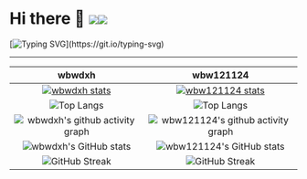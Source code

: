 # Hi there 👋 ![](https://komarev.com/ghpvc/?username=wbwdxh&color=blue&style=flat-square)![](https://komarev.com/ghpvc/?username=wbw121124&color=blue&style=flat-square)

[![Typing SVG](https://readme-typing-svg.demolab.com?font=Consolas&center=true&vCenter=true&random=true&pause=1000&width=1000&lines=C%2B%2B%3A+a+garbage+language+that+even+dogs+don't+learn--+Father+of+Linux;G%C3%A5+med+MC+utan+%C3%A5nger+i+detta+liv%2C+och+vill+vara+en+fyrkantig+person+i+n%C3%A4sta+liv!;Where+there+is+a+will,+there+is+a+way.;Hope+for+the+best,+plan+for+the+worst.;Wisdom+is+more+precious+than+wealth.;Action+speaks+louder+than+words.;Time+and+tide+wait+for+no+man.;Experience+is+the+best+teacher.;All+that+glitters+is+not+gold.;Failure+is+the+mother+of+success.;A+journey+of+a+thousand+miles+begins+with+a+single+step.;The+early+bird+catches+the+worm.;Nothing+is+impossible+to+a+willing+heart.;Don't+put+off+till+tomorrow+what+you+can+do+today.;Every+cloud+has+a+silver+lining.;Haste+makes+waste.;Better+late+than+never.;Honesty+is+the+best+policy.;Live+and+learn.;Health+is+wealth.;First+impressions+are+the+most+lasting.;One+man's+meat+is+another+man's+poison.;A+friend+in+need+is+a+friend+indeed.;Life+is+not+all+roses.;Think+twice+before+you+act.;Pride+goes+before+a+fall.;Two+heads+are+better+than+one.;Well+begun+is+half+done.;To+be,+or+not+to+be,+that+is+the+question.;Action+speak+louder+than+words.;An+idle+youth,a+needy+age.;All+is+well+that+ends+well.;Misfortune+is+a+good+teacher.;Faith+can+move+mountains.;He+that+promises+too+much+means+nothing.;He+would+climb+the+ladder+must+begin+at+the+bottom.;If+you+are+not+inside+a+house,+you+don+not+know+about+its+leaking.;It+is+never+too+late+to+mend.;Yesterday+will+not+be+called+again.;Men+will+die+for+wealth,+as+bird+for+food.;Success+belongs+to+the+persevering.;The+man+who+has+made+up+his+mind+to+win+will+never+say+"impossible".;Nothing+venture,+nothing+have.;If+you+fail,+don't+forget+to+learn+your+lesson.;No+pain,+no+gain;We+can+only+move+forward,+forward,+by+any+means+necessary+to+move+forward.;Your+fearlessness+comes+from+ignorance.;Intelligence+lies+in+diligence,+and+genius+in+accumulation.;Never+be+satisfied+with+learning;+never+be+tired+of+teaching.;Books+are+the+ladder+of+human+progress.;An+inch+of+time+is+an+inch+of+gold,+but+you+can't+buy+time+with+gold.)](https://git.io/typing-svg)

---

| wbwdxh | wbw121124 |
| :---: | :---:|
| [![wbwdxh stats](https://github-readme-stats.vercel.app/api?username=wbwdxh&theme=dark&show_icons=true)](https://github.com/wbwdxh) | [![wbw121124 stats](https://github-readme-stats.vercel.app/api?username=wbw121124&theme=dark&show_icons=true)](https://github.com/wbw121124) |
| ![Top Langs](https://github-readme-stats.vercel.app/api/top-langs/?username=wbwdxh) | ![Top Langs](https://github-readme-stats.vercel.app/api/top-langs/?username=wbw121124) |
| ![wbwdxh's github activity graph](https://github-readme-activity-graph.vercel.app/graph?username=wbwdxh&theme=github) | ![wbw121124's github activity graph](https://github-readme-activity-graph.vercel.app/graph?username=wbw121124&theme=github) |
| ![wbwdxh's GitHub stats](https://github-immortality.vercel.app/api?username=wbwdxh) | ![wbw121124's GitHub stats](https://github-immortality.vercel.app/api?username=wbw121124) |
| ![GitHub Streak](https://streak-stats.demolab.com/?user=wbwdxh) | ![GitHub Streak](https://streak-stats.demolab.com/?user=wbw121124) |
